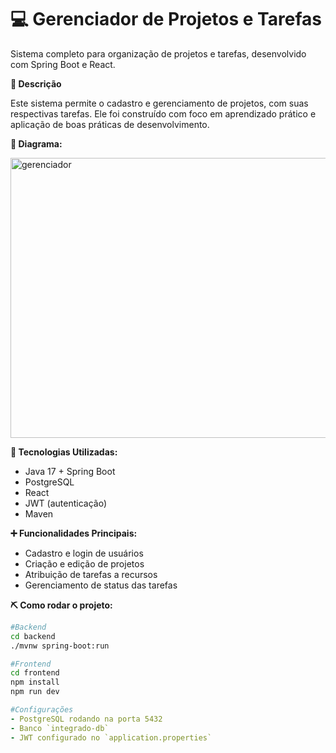 # 💻 Gerenciador de Projetos e Tarefas

Sistema completo para organização de projetos e tarefas, desenvolvido com Spring Boot e React.

**📌 Descrição**

Este sistema permite o cadastro e gerenciamento de projetos, com suas respectivas tarefas. Ele foi construído com foco em aprendizado prático e aplicação de boas práticas de desenvolvimento.

**💬 Diagrama:**

<img width="600" height="448" alt="gerenciador" src="https://github.com/user-attachments/assets/25dac5ef-c3c9-4d48-a49c-eddc2791e0d3" /><br>

**🚀 Tecnologias Utilizadas:**

- Java 17 + Spring Boot
- PostgreSQL
- React
- JWT (autenticação)
- Maven

**➕ Funcionalidades Principais:**

- Cadastro e login de usuários
- Criação e edição de projetos
- Atribuição de tarefas a recursos
- Gerenciamento de status das tarefas

**⛏️ Como rodar o projeto:**
```bash
#Backend
cd backend
./mvnw spring-boot:run
```
```bash
#Frontend
cd frontend
npm install
npm run dev
```
```yaml
#Configurações
- PostgreSQL rodando na porta 5432
- Banco `integrado-db`
- JWT configurado no `application.properties`
```




